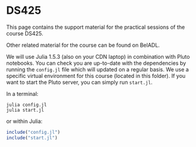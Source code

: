 # DS425

This page contains the support material for the practical sessions of the course DS425. 

Other related material for the course can be found on BelADL.

We will use Julia 1.5.3 (also on your CDN laptop) in combination with Pluto notebooks. You can check you are up-to-date with the dependencies by running the `config.jl` file which will updated on a regular basis. We use a specific virtual environment for this course (located in this folder). If you want to start the Pluto server, you can simply run `start.jl`.
 
In a terminal:
```
julia config.jl
julia start.jl
```
or within Julia:
```julia
include("config.jl")
include("start.jl")
```


